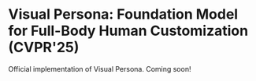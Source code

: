 # Visual Persona: Foundation Model for Full-Body Human Customization (CVPR'25)

Official implementation of Visual Persona. Coming soon!
